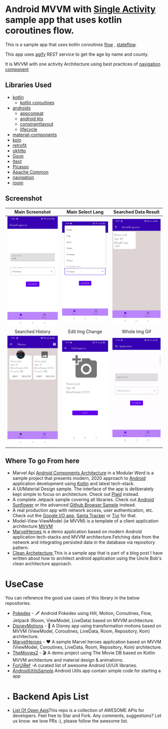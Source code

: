 # Android MVVM with [Single Activity](https://developer.android.com/guide/navigation/navigation-migrate) sample app that uses kotlin coroutines flow.
This is a sample app  that uses kotlin coroutines [flow](https://developer.android.com/kotlin/flow) , [stateflow](https://developer.android.com/kotlin/flow/stateflow-and-sharedflow).

This app uses [agify](https://api.agify.io/) REST service to get the age by name and county.  

It is MVVM with one activity Architecture using best practices of [navigation component](https://developer.android.com/guide/navigation)

## Libraries Used
* [kotlin](https://kotlinlang.org/)
  * [kotlin coroutines](https://github.com/Kotlin/kotlinx.coroutines)
* [androidx](https://developer.android.com/jetpack/androidx)
  * [appcompat](https://developer.android.com/jetpack/androidx/releases/appcompat)
  * [android ktx](https://developer.android.com/kotlin/ktx)
  * [constraintlayout](https://developer.android.com/reference/android/support/constraint/ConstraintLayout)
  * [lifecycle](https://developer.android.com/jetpack/androidx/releases/lifecycle)
* [material-components](https://github.com/material-components/material-components-android)
* [koin](https://github.com/InsertKoinIO/koin)
* [retrofit](https://github.com/square/retrofit)
* [okhttp](https://github.com/square/okhttp)
* [Gson](https://github.com/google/gson)
* [Itext](https://github.com/itext/itextpdf)
* [Picasso](https://github.com/square/picasso)
* [Apache Common](https://commons.apache.org/proper/commons-lang/dependency-info.html)
* [navigation](https://developer.android.com/guide/navigation)
* [room](https://developer.android.com/training/data-storage/room)

## Screenshot

Main Screenshot|Main Select Lang|Searched Data Result
:--:|:--:|:--:|
<img src="images/main1.jpg" width="250px" />|<img src="images/main2.jpg" width="250px" />|<img src="images/resultss.jpg" width="250px" />
Searched History|Edit Img Change|Whole Img Gif
<img src="images/historyss.jpg" width="250px" />|<img src="images/editss.jpg" width="250px" />|<img src="images/gif.gif" width="250px" />

## Where To go From here
*    Marvel Api [Android Components Architecture](https://github.com/vmadalin/android-modular-architecture) in a Modular Word is a sample project that presents modern, 2020 approach to [Android](https://www.android.com/) application development         using [Kotlin](https://kotlinlang.org/) and latest tech-stack.
*   A UI/Material Design sample. The interface of the app is deliberately kept simple to focus on architecture. Check out [Plaid](https://github.com/android/plaid) instead.
*   A complete Jetpack sample covering all libraries. Check out [Android Sunflower](https://github.com/googlesamples/android-sunflower) or the advanced [Github Browser Sample](https://github.com/googlesamples/android-architecture-components/tree/master/GithubBrowserSample) instead.
*   A real production app with network access, user authentication, etc. Check out the [Google I/O app](https://github.com/google/iosched), [Santa Tracker](https://github.com/google/santa-tracker-android) or [Tivi](https://github.com/chrisbanes/tivi) for that.
*   Model-View-ViewModel (ie MVVM) is a template of a client application architecture  [MVVM](https://github.com/ahmedeltaher/MVVM-Kotlin-Android-Architecture)
*   [MarvelHeroes](https://github.com/skydoves/MarvelHeroes) is a demo application based on modern Android application tech-stacks and MVVM architecture.Fetching data from the network and integrating persisted data in the database via repository pattern.<br/>
* [Clean Archetecture ](https://github.com/android10/Android-CleanArchitecture)This is a sample app that is part of a blog post I have written about how to architect android application using the Uncle Bob's clean architecture approach.
 # UseCase
You can reference the good use cases of this library in the below repositories.
- [Pokedex](https://github.com/skydoves/pokedex) - 🗡️ Android Pokedex using Hilt, Motion, Coroutines, Flow, Jetpack (Room, ViewModel, LiveData) based on MVVM architecture.
- [DisneyMotions](https://github.com/skydoves/DisneyMotions) - 🦁 A Disney app using transformation motions based on MVVM (ViewModel, Coroutines, LiveData, Room, Repository, Koin) architecture.
- [MarvelHeroes](https://github.com/skydoves/marvelheroes) - ❤️ A sample Marvel heroes application based on MVVM (ViewModel, Coroutines, LiveData, Room, Repository, Koin)  architecture.
- [TheMovies2](https://github.com/skydoves/TheMovies2) - 🎬 A demo project using The Movie DB based on Kotlin MVVM architecture and material design & animations.
- [ForUiRef](https://github.com/wasabeef/awesome-android-ui) -A curated list of awesome Android UI/UX libraries.
- [AndroidUtilsSample](https://github.com/Blankj/AndroidUtilCode) Android Utils app contain simple code for starting a app 
- # Backend Apis List 
- [List Of Open Apis](https://github.com/TonnyL/Awesome_APIs)This repo is a collection of AWESOME APIs for developers. Feel free to Star and Fork. Any comments, suggestions? Let us know. we love PRs :), please follow the awesome list.







